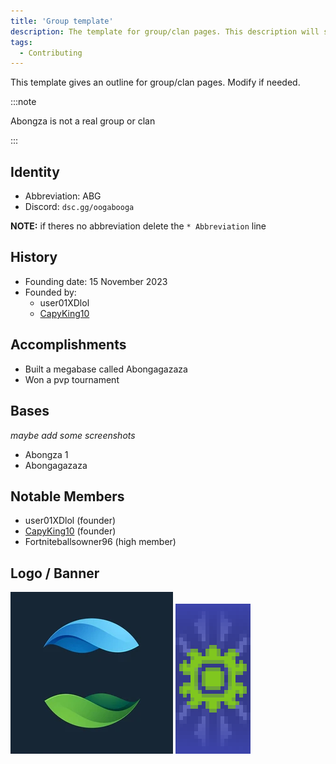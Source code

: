 ```yaml
---
title: 'Group template'
description: The template for group/clan pages. This description will show up in discord embeds and tag pages
tags:
  - Contributing
---
```


This template gives an outline for group/clan pages. Modify if needed.

:::note

Abongza is not a real group or clan

:::

## Identity
* Abbreviation: ABG
* Discord: `dsc.gg/oogabooga`

**NOTE:** if theres no abbreviation delete the `* Abbreviation` line

## History
* Founding date: 15 November 2023
* Founded by: 
  * user01XDlol
  * [CapyKing10](../Players/capy.md)

## Accomplishments
- Built a megabase called Abongagazaza
- Won a pvp tournament

## Bases
*maybe add some screenshots*
- Abongza 1
- Abongagazaza

## Notable Members
- user01XDlol (founder)
- [CapyKing10](../Players/capy.md) (founder)
- Fortniteballsowner96 (high member)

## Logo / Banner
![logo](../../static/img/groups/abongza/logo.png)
![banner](../../static/img/groups/abongza/banner.png)
